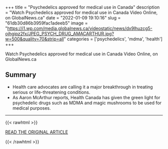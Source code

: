 +++
title = "Psychedelics approved for medical use in Canada"
description = "Watch Psychedelics approved for medical use in Canada Video Online, on GlobalNews.ca"
date = "2022-01-09 19:10:16"
slug = "61db30d86b3959fac1adeeb5"
image = "https://i1.wp.com/media.globalnews.ca/videostatic/news/dx9lhuzcg5-ojhgipz2fx/JPEG_PSYCH_DRUG_AMACARTHUR.jpg?w=500&quality=70&strip=all"
categories = ['psychedelics', 'mdma', 'health']
+++

Watch Psychedelics approved for medical use in Canada Video Online, on GlobalNews.ca

## Summary

- Health care advocates are calling it a major breakthrough in treating serious or life-threatening conditions.
- As Aaron McArthur reports, Health Canada has given the green light for psychedelic drugs such as MDMA and magic mushrooms to be used for medical purposes.

---

{{< rawhtml >}}
  <p class="article-category">
    <a target="_blank" href="https://globalnews.ca/video/8497644/psychedelics-approved-for-medical-use-in-canada/">READ THE ORIGINAL ARTICLE</a>
  </p>
{{< /rawhtml >}}
